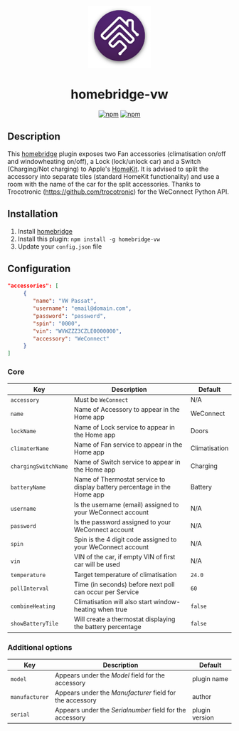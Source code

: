 <p align="center">
  <a href="https://github.com/homebridge/homebridge"><img src="https://raw.githubusercontent.com/homebridge/branding/master/logos/homebridge-color-round-stylized.png" height="140"></a>
</p>

<span align="center">

# homebridge-vw

[![npm](https://img.shields.io/npm/v/homebridge-vw.svg)](https://www.npmjs.com/package/homebridge-vw) [![npm](https://img.shields.io/npm/dt/homebridge-vw.svg)](https://www.npmjs.com/package/homebridge-vw)

</span>

## Description

This [homebridge](https://github.com/homebridge/homebridge) plugin exposes two Fan accessories (climatisation on/off and windowheating on/off), a Lock (lock/unlock car) and a Switch (Charging/Not charging) to Apple's [HomeKit](http://www.apple.com/ios/home/).
It is advised to split the accessory into separate tiles (standard HomeKit functionality) and use a room with the name of the car for the split accessories.
Thanks to Trocotronic (https://github.com/trocotronic) for the WeConnect Python API.

## Installation

1. Install [homebridge](https://github.com/homebridge/homebridge#installation)
2. Install this plugin: `npm install -g homebridge-vw`
3. Update your `config.json` file

## Configuration

```json
"accessories": [
     {
        "name": "VW Passat",
        "username": "email@domain.com",
        "password": "password",
        "spin": "0000",
        "vin": "WVWZZZ3CZLE0000000",
        "accessory": "WeConnect"
     }
]
```

### Core

| Key                  | Description                                                              | Default       |
| -------------------- | ------------------------------------------------------------------------ | ------------- |
| `accessory`          | Must be `WeConnect`                                                      | N/A           |
| `name`               | Name of Accessory to appear in the Home app                              | WeConnect     |
| `lockName`           | Name of Lock service to appear in the Home app                           | Doors         |
| `climaterName`       | Name of Fan service to appear in the Home app                            | Climatisation |
| `chargingSwitchName` | Name of Switch service to appear in the Home app                         | Charging      |
| `batteryName`        | Name of Thermostat service to display battery percentage in the Home app | Battery       |
| `username`           | Is the username (email) assigned to your WeConnect account               | N/A           |
| `password`           | Is the password assigned to your WeConnect account                       | N/A           |
| `spin`               | Spin is the 4 digit code assigned to your WeConnect account              | N/A           |
| `vin`                | VIN of the car, if empty VIN of first car will be used                   | N/A           |
| `temperature`        | Target temperature of climatisation                                      | `24.0`        |
| `pollInterval`       | Time (in seconds) before next poll can occur per Service                 | `60`          |
| `combineHeating`     | Climatisation will also start window-heating when true                   | `false`       |
| `showBatteryTile`    | Will create a thermostat displaying the battery percentage               | `false`       |

### Additional options

| Key            | Description                                              | Default        |
| -------------- | -------------------------------------------------------- | -------------- |
| `model`        | Appears under the _Model_ field for the accessory        | plugin name    |
| `manufacturer` | Appears under the _Manufacturer_ field for the accessory | author         |
| `serial`       | Appears under the _Serialnumber_ field for the accessory | plugin version |
